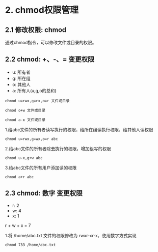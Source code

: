 # 2. chmod权限管理

## 2.1 修改权限: chmod
通过chmod指令，可以修改文件或目录的权限。

## 2.2 chmod: +、-、= 变更权限
* u: 所有者
* g: 所在组
* o: 其他人
* a: 所有人(u,g,o的总和)

```
chmod u=rwx,g=rx,o=r 文件或目录
```
```
chmod o+w 文件或目录
```

```
chmod a-x 文件或目录
```

1.给abc文件的所有者读写执行的权限，给所在组读执行权限，给其他人读权限

```
chmod u=rwx,g=wx,o=r abc
```

2.给abc文件的所有者除去执行的权限，增加组写的权限

```
chmod u-x,g+w abc
```
3.给abc文件的所有用户添加读的权限

```
chmod a+r abc
```

## 2.3 chmod: 数字 变更权限
* r: 2
* w: 4
* x: 1

r + w + x = 7

1.将 /home/abc.txt 文件的权限修改为 rwxr-xr-x，使用数字方式实现

```
chmod 733 /home/abc.txt
```